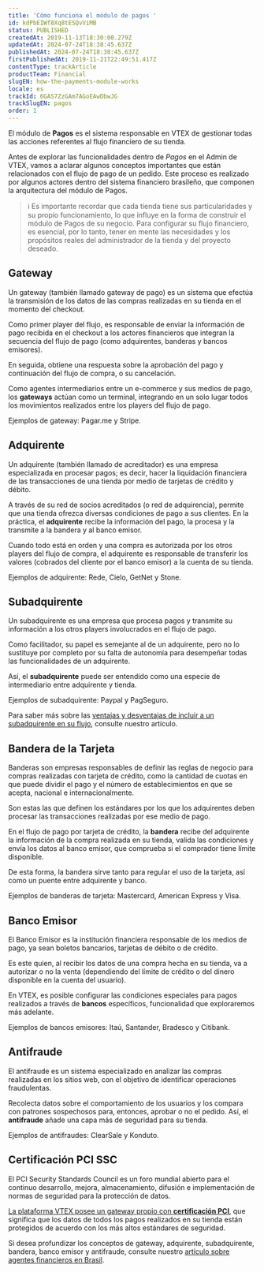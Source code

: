 ```yaml
---
title: 'Cómo funciona el módulo de pagos '
id: kdPbEIWf8Xq8tESQvViMB
status: PUBLISHED
createdAt: 2019-11-13T18:30:00.279Z
updatedAt: 2024-07-24T18:38:45.637Z
publishedAt: 2024-07-24T18:38:45.637Z
firstPublishedAt: 2019-11-21T22:49:51.417Z
contentType: trackArticle
productTeam: Financial
slugEN: how-the-payments-module-works
locale: es
trackId: 6GAS7ZzGAm7AGoEAwDbwJG
trackSlugEN: pagos
order: 1
---
```


El módulo de **Pagos** es el sistema responsable en VTEX de gestionar todas las acciones referentes al flujo financiero de su tienda. 

Antes de explorar las funcionalidades dentro de *Pagos* en el Admin de VTEX, vamos a aclarar algunos conceptos importantes que están relacionados con el flujo de pago de un pedido. Este proceso es realizado por algunos actores dentro del sistema financiero brasileño, que componen la arquitectura del módulo de Pagos.

> ℹ️ Es importante recordar que cada tienda tiene sus particularidades y su propio funcionamiento, lo que influye en la forma de construir el módulo de Pagos de su negocio. Para configurar su flujo financiero, es esencial, por lo tanto, tener en mente las necesidades y los propósitos reales del administrador de la tienda y del proyecto deseado.

## Gateway 

Un gateway (también llamado gateway de pago) es un sistema que efectúa la transmisión de los datos de las compras realizadas en su tienda en el momento del checkout. 

Como primer player del flujo, es responsable de enviar la información de pago recibida en el checkout a los actores financieros que integran la secuencia del flujo de pago (como adquirentes, banderas y bancos emisores). 

En seguida, obtiene una respuesta sobre la aprobación del pago y continuación del flujo de compra, o su cancelación.  

Como agentes intermediarios entre un e-commerce y sus medios de pago, los **gateways** actúan como un terminal, integrando en un solo lugar todos los movimientos realizados entre los players del flujo de pago.  

Ejemplos de gateway: Pagar.me y Stripe.

## Adquirente 
Un adquirente (también llamado de acreditador) es una empresa especializada en procesar pagos; es decir, hacer la liquidación financiera de las transacciones de una tienda por medio de tarjetas de crédito y débito. 

A través de su red de socios acreditados (o red de adquirencia), permite que una tienda ofrezca diversas condiciones de pago a sus clientes. En la práctica, el **adquirente** recibe la información del pago, la procesa y la transmite a la bandera y al banco emisor. 

Cuando todo está en orden y una compra es autorizada por los otros players del flujo de compra, el adquirente es responsable de transferir los valores (cobrados del cliente por el banco emisor) a la cuenta de su tienda.

Ejemplos de adquirente: Rede, Cielo, GetNet y Stone.  

## Subadquirente  

Un subadquirente es una empresa que procesa pagos y transmite su información a los otros players involucrados en el flujo de pago. 

Como facilitador, su papel es semejante al de un adquirente, pero no lo sustituye por completo por su falta de autonomía para desempeñar todas las funcionalidades de un adquirente.

Así, el **subadquirente** puede ser entendido como una especie de intermediario entre adquirente y tienda. 

Ejemplos de subadquirente: Paypal y PagSeguro.

Para saber más sobre las [ventajas y desventajas de incluir a un subadquirente en su flujo](https://help.vtex.com/es/tutorial/diferenca-entre-adquirentes-subadquirentes-e-gateways-no-brasil?locale=pt "Atores financeiros"), consulte nuestro artículo.   

## Bandera de la Tarjeta 
Banderas son empresas responsables de definir las reglas de negocio para compras realizadas con tarjeta de crédito, como la cantidad de cuotas en que puede dividir el pago y el número de establecimientos en que se acepta, nacional e internacionalmente. 

Son estas las que definen los estándares por los que los adquirentes deben procesar las transacciones realizadas por ese medio de pago. 

En el flujo de pago por tarjeta de crédito, la **bandera** recibe del adquirente la información de la compra realizada en su tienda, valida las condiciones y envía los datos al banco emisor, que comprueba si el comprador tiene límite disponible. 

De esta forma, la bandera sirve tanto para regular el uso de la tarjeta, así como un puente entre adquirente y banco.

Ejemplos de banderas de  tarjeta: Mastercard, American Express y Visa.

## Banco Emisor
El Banco Emisor es la institución financiera responsable de los medios de pago, ya sean boletos bancarios, tarjetas de débito o de crédito. 

Es este quien, al recibir los datos de una compra hecha en su tienda, va a autorizar o no la venta (dependiendo del límite de crédito o del dinero disponible en la cuenta del usuario). 

En VTEX, es posible configurar las condiciones especiales para pagos realizados a través de **bancos** específicos, funcionalidad que exploraremos más adelante. 

Ejemplos de bancos emisores:  Itaú, Santander, Bradesco y Citibank.  

## Antifraude  
El antifraude es un sistema especializado en analizar las compras realizadas en los sitios web, con el objetivo de identificar operaciones fraudulentas. 

Recolecta datos sobre el comportamiento de los usuarios y los compara con patrones sospechosos para, entonces,  aprobar o no el pedido. Así, el **antifraude** añade una capa más de seguridad para su tienda.

Ejemplos de antifraudes:  ClearSale y Konduto.  

## Certificación PCI SSC
El PCI Security Standards Council es un foro mundial abierto para el continuo desarrollo, mejora, almacenamiento, difusión e implementación de normas de seguridad para la protección de datos. 

[La plataforma VTEX posee un gateway propio con **certificación PCI**](https://help.vtex.com/es/tutorial/que-es-el-pci-ssc--4jo3Vkox3amSO2w4qIWa0E "PCI SSC"), que  significa que los datos de todos los pagos realizados en su tienda están protegidos de acuerdo con los más altos estándares de seguridad. 

Si desea profundizar los conceptos de gateway, adquirente, subadquirente, bandera, banco emisor y antifraude, consulte nuestro [artículo sobre agentes financieros en Brasil](https://help.vtex.com/es/tutorial/diferenca-entre-adquirentes-subadquirentes-e-gateways-no-brasil?locale=pt "Agentes financeiros ").
